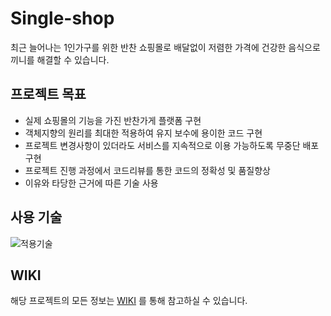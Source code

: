 
# Single-shop


최근 늘어나는 1인가구를 위한 반찬 쇼핑몰로 배달없이 저렴한 가격에 건강한 음식으로 끼니를 해결할 수 있습니다.



## 프로젝트 목표

- 실제 쇼핑몰의 기능을 가진 반찬가게 플랫폼 구현
- 객체지향의 원리를 최대한 적용하여 유지 보수에 용이한 코드 구현
- 프로젝트 변경사항이 있더라도 서비스를 지속적으로 이용 가능하도록 무중단 배포 구현
- 프로젝트 진행 과정에서 코드리뷰를 통한 코드의 정확성 및 품질향상
- 이유와 타당한 근거에 따른 기술 사용


## 사용 기술
![적용기술](https://user-images.githubusercontent.com/79970349/236384005-105bbd1a-1caf-4bfc-8241-23bec87c06ca.png)

## WIKI
해당 프로젝트의 모든 정보는 [WIKI](https://github.com/unicornstudy/single-shop/wiki) 를 통해 참고하실 수 있습니다. 
